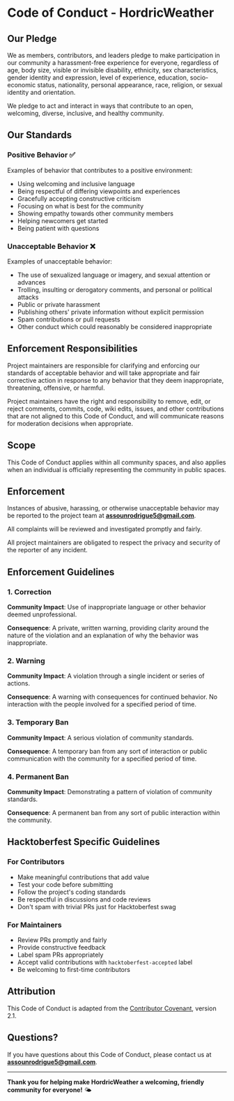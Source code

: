 # Code of Conduct - HordricWeather

## Our Pledge

We as members, contributors, and leaders pledge to make participation in our community a harassment-free experience for everyone, regardless of age, body size, visible or invisible disability, ethnicity, sex characteristics, gender identity and expression, level of experience, education, socio-economic status, nationality, personal appearance, race, religion, or sexual identity and orientation.

We pledge to act and interact in ways that contribute to an open, welcoming, diverse, inclusive, and healthy community.

## Our Standards

### Positive Behavior ✅

Examples of behavior that contributes to a positive environment:
- Using welcoming and inclusive language
- Being respectful of differing viewpoints and experiences
- Gracefully accepting constructive criticism
- Focusing on what is best for the community
- Showing empathy towards other community members
- Helping newcomers get started
- Being patient with questions

### Unacceptable Behavior ❌

Examples of unacceptable behavior:
- The use of sexualized language or imagery, and sexual attention or advances
- Trolling, insulting or derogatory comments, and personal or political attacks
- Public or private harassment
- Publishing others' private information without explicit permission
- Spam contributions or pull requests
- Other conduct which could reasonably be considered inappropriate

## Enforcement Responsibilities

Project maintainers are responsible for clarifying and enforcing our standards of acceptable behavior and will take appropriate and fair corrective action in response to any behavior that they deem inappropriate, threatening, offensive, or harmful.

Project maintainers have the right and responsibility to remove, edit, or reject comments, commits, code, wiki edits, issues, and other contributions that are not aligned to this Code of Conduct, and will communicate reasons for moderation decisions when appropriate.

## Scope

This Code of Conduct applies within all community spaces, and also applies when an individual is officially representing the community in public spaces.

## Enforcement

Instances of abusive, harassing, or otherwise unacceptable behavior may be reported to the project team at **assounrodrigue5@gmail.com**.

All complaints will be reviewed and investigated promptly and fairly.

All project maintainers are obligated to respect the privacy and security of the reporter of any incident.

## Enforcement Guidelines

### 1. Correction
**Community Impact**: Use of inappropriate language or other behavior deemed unprofessional.

**Consequence**: A private, written warning, providing clarity around the nature of the violation and an explanation of why the behavior was inappropriate.

### 2. Warning
**Community Impact**: A violation through a single incident or series of actions.

**Consequence**: A warning with consequences for continued behavior. No interaction with the people involved for a specified period of time.

### 3. Temporary Ban
**Community Impact**: A serious violation of community standards.

**Consequence**: A temporary ban from any sort of interaction or public communication with the community for a specified period of time.

### 4. Permanent Ban
**Community Impact**: Demonstrating a pattern of violation of community standards.

**Consequence**: A permanent ban from any sort of public interaction within the community.

## Hacktoberfest Specific Guidelines

### For Contributors
- Make meaningful contributions that add value
- Test your code before submitting
- Follow the project's coding standards
- Be respectful in discussions and code reviews
- Don't spam with trivial PRs just for Hacktoberfest swag

### For Maintainers
- Review PRs promptly and fairly
- Provide constructive feedback
- Label spam PRs appropriately
- Accept valid contributions with `hacktoberfest-accepted` label
- Be welcoming to first-time contributors

## Attribution

This Code of Conduct is adapted from the [Contributor Covenant](https://www.contributor-covenant.org/), version 2.1.

## Questions?

If you have questions about this Code of Conduct, please contact us at **assounrodrigue5@gmail.com**.

---

**Thank you for helping make HordricWeather a welcoming, friendly community for everyone!** 🌤️
